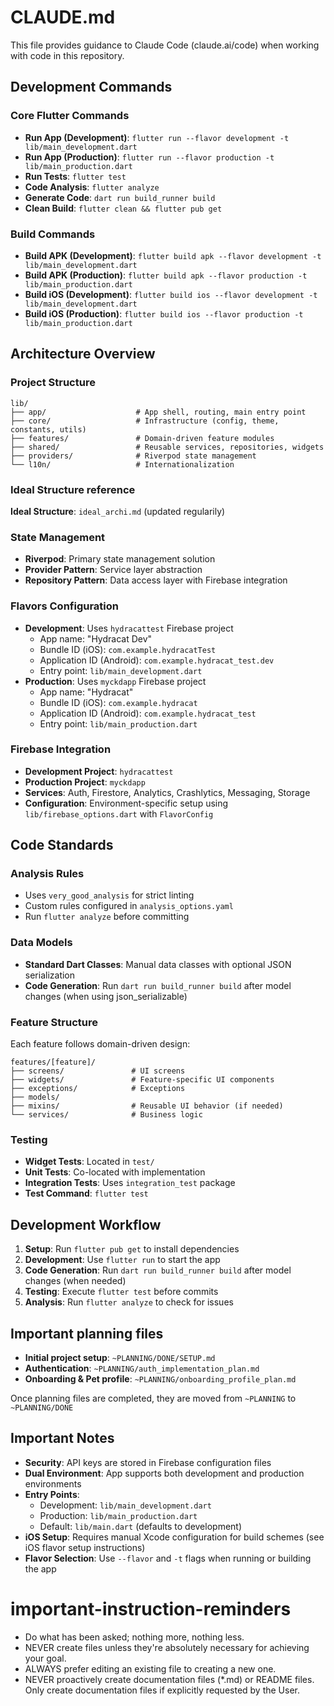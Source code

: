 # CLAUDE.md

This file provides guidance to Claude Code (claude.ai/code) when working with code in this repository.

## Development Commands

### Core Flutter Commands
- **Run App (Development)**: `flutter run --flavor development -t lib/main_development.dart`
- **Run App (Production)**: `flutter run --flavor production -t lib/main_production.dart`
- **Run Tests**: `flutter test`
- **Code Analysis**: `flutter analyze`
- **Generate Code**: `dart run build_runner build`
- **Clean Build**: `flutter clean && flutter pub get`

### Build Commands
- **Build APK (Development)**: `flutter build apk --flavor development -t lib/main_development.dart`
- **Build APK (Production)**: `flutter build apk --flavor production -t lib/main_production.dart`
- **Build iOS (Development)**: `flutter build ios --flavor development -t lib/main_development.dart`
- **Build iOS (Production)**: `flutter build ios --flavor production -t lib/main_production.dart`

## Architecture Overview

### Project Structure
```
lib/
├── app/                    # App shell, routing, main entry point
├── core/                   # Infrastructure (config, theme, constants, utils)
├── features/               # Domain-driven feature modules
├── shared/                 # Reusable services, repositories, widgets
├── providers/              # Riverpod state management
└── l10n/                   # Internationalization
```
### Ideal Structure reference

**Ideal Structure**: `ideal_archi.md` (updated regularily)


### State Management
- **Riverpod**: Primary state management solution
- **Provider Pattern**: Service layer abstraction
- **Repository Pattern**: Data access layer with Firebase integration

### Flavors Configuration
- **Development**: Uses `hydracattest` Firebase project
  - App name: "Hydracat Dev"
  - Bundle ID (iOS): `com.example.hydracatTest`
  - Application ID (Android): `com.example.hydracat_test.dev`
  - Entry point: `lib/main_development.dart`
- **Production**: Uses `myckdapp` Firebase project
  - App name: "Hydracat"
  - Bundle ID (iOS): `com.example.hydracat`
  - Application ID (Android): `com.example.hydracat_test`
  - Entry point: `lib/main_production.dart`

### Firebase Integration
- **Development Project**: `hydracattest`
- **Production Project**: `myckdapp`
- **Services**: Auth, Firestore, Analytics, Crashlytics, Messaging, Storage
- **Configuration**: Environment-specific setup using `lib/firebase_options.dart` with `FlavorConfig`

## Code Standards

### Analysis Rules
- Uses `very_good_analysis` for strict linting
- Custom rules configured in `analysis_options.yaml`
- Run `flutter analyze` before committing

### Data Models
- **Standard Dart Classes**: Manual data classes with optional JSON serialization
- **Code Generation**: Run `dart run build_runner build` after model changes (when using json_serializable)

### Feature Structure
Each feature follows domain-driven design:
```
features/[feature]/
├── screens/               # UI screens
├── widgets/               # Feature-specific UI components
├── exceptions/            # Exceptions
├── models/
├── mixins/                # Reusable UI behavior (if needed)
└── services/              # Business logic
```

### Testing
- **Widget Tests**: Located in `test/`
- **Unit Tests**: Co-located with implementation
- **Integration Tests**: Uses `integration_test` package
- **Test Command**: `flutter test`

## Development Workflow

1. **Setup**: Run `flutter pub get` to install dependencies
2. **Development**: Use `flutter run` to start the app
3. **Code Generation**: Run `dart run build_runner build` after model changes (when needed)
4. **Testing**: Execute `flutter test` before commits
5. **Analysis**: Run `flutter analyze` to check for issues

## Important planning files

- **Initial project setup**: `~PLANNING/DONE/SETUP.md`
- **Authentication**: `~PLANNING/auth_implementation_plan.md`
- **Onboarding & Pet profile**: `~PLANNING/onboarding_profile_plan.md`

Once planning files are completed, they are moved from `~PLANNING` to `~PLANNING/DONE`

## Important Notes

- **Security**: API keys are stored in Firebase configuration files
- **Dual Environment**: App supports both development and production environments
- **Entry Points**: 
  - Development: `lib/main_development.dart`
  - Production: `lib/main_production.dart`
  - Default: `lib/main.dart` (defaults to development)
- **iOS Setup**: Requires manual Xcode configuration for build schemes (see iOS flavor setup instructions)
- **Flavor Selection**: Use `--flavor` and `-t` flags when running or building the app

# important-instruction-reminders
- Do what has been asked; nothing more, nothing less.
- NEVER create files unless they're absolutely necessary for achieving your goal.
- ALWAYS prefer editing an existing file to creating a new one.
- NEVER proactively create documentation files (*.md) or README files. Only create documentation files if explicitly requested by the User.